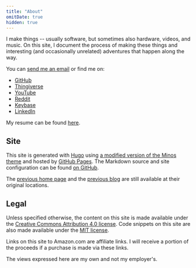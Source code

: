 ```yaml
---
title: "About"
omitDate: true
hidden: true
---
```


I make things -- usually software, but sometimes also hardware, videos, and
music. On this site, I document the process of making these things and
interesting (and occasionally unrelated) adventures that happen along the way.

You can [send me an email](mailto:website@albertarmea.com) or find me on:

* [GitHub](https://github.com/aarmea/)
* [Thingiverse](https://www.thingiverse.com/aarmea/designs)
* [YouTube](https://www.youtube.com/channel/UCnhhM5-D-hMGzNH_zk8vVwg)
* [Reddit](https://www.reddit.com/user/aarmea)
* [Keybase](https://keybase.io/aarmea)
* [LinkedIn](https://www.linkedin.com/in/aarmea/)

My resume can be found [here](/docs/resume.pdf).

## Site

This site is generated with [Hugo](https://gohugo.io) using [a modified version
of the Minos theme](https://github.com/aarmea/hugo-theme-minos) and hosted by
[GitHub Pages](https://pages.github.com/). The Markdown source and site
configuration can be found [on
GitHub](https://github.com/aarmea/albertarmea.com-v2).

The [previous home page](http://albertarmea.com/static) and the [previous
blog](http://blog.albertarmea.com) are still available at their original
locations.

## Legal

Unless specified otherwise, the content on this site is made available under the
[Creative Commons Attribution 4.0
license](https://choosealicense.com/licenses/cc-by-4.0/). Code snippets on this
site are also made available under the [MIT
license](https://choosealicense.com/licenses/mit/).

Links on this site to Amazon.com are affiliate links. I will receive a portion
of the proceeds if a purchase is made via these links.

The views expressed here are my own and not my employer's.
